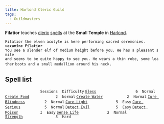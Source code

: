 ```yaml
---
title: Harlond Cleric Guild
tags:
  - Guildmasters
---
```

**Filatior** teaches [cleric](cleric "wikilink")
[spells](spells "wikilink") at the **Small Temple** in
[Harlond](Harlond "wikilink").

`Filatior the elven acolyte is here performing sacred ceremonies.`
`>`**`examine Filatior`**
`You see a slender elf of medium height before you. He has a pleasant smile`
`and seems to be quite happy to see you. He wears a thin robe, some leather`
`boots and a small medallion around his neck.`

## Spell list

`                Sessions  Difficulty`
[`Bless`](Bless "wikilink")`                  6  Normal`
[`Create Food`](Create_Food "wikilink")`            2  Normal`
[`Create Water`](Create_Water "wikilink")`           2  Normal`
[`Cure Blindness`](Cure_Blindness "wikilink")`         2  Normal`
[`Cure Light`](Cure_Light "wikilink")`             5  Easy`
[`Cure Serious`](Cure_Serious "wikilink")`           5  Normal`
[`Detect Evil`](Detect_Evil "wikilink")`            5  Easy`
[`Detect Poison`](Detect_Poison "wikilink")`          3  Easy`
[`Sense Life`](Sense_Life "wikilink")`             2  Normal`
[`Strength`](strength_Spell "wikilink")`               3  Hard`
